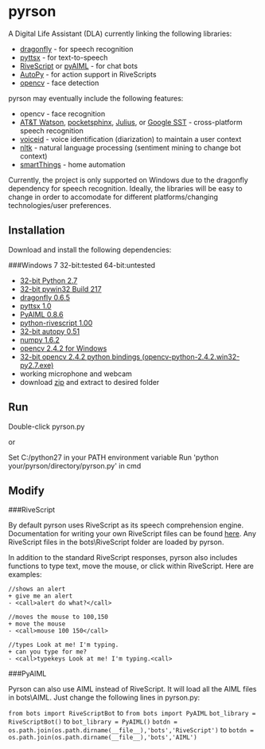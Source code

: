 pyrson
======

A Digital Life Assistant (DLA) currently linking the following libraries:

* [dragonfly](http://code.google.com/p/dragonfly/) - for speech recognition
* [pyttsx](http://pypi.python.org/pypi/pyttsx) - for text-to-speech
* [RiveScript](http://www.rivescript.com/rivescript) or [pyAIML](http://pyaiml.sourceforge.net/) - for chat bots
* [AutoPy](http://www.autopy.org/) - for action support in RiveScripts
* [opencv](http://opencv.willowgarage.com/documentation/python/index.html) - face detection

pyrson may eventually include the following features:

* opencv - face recognition
* [AT&T Watson](http://www.research.att.com/projects/WATSON/index.html?fbid=sS3GdYGyIR4), [pocketsphinx](http://cmusphinx.sourceforge.net/), [Julius](http://pypi.python.org/pypi/pyjulius), or [Google SST](http://wiki.openmoko.org/wiki/Google_Voice_Recognition) - cross-platform speech recognition
* [voiceid](http://code.google.com/p/voiceid/) - voice identification (diarization) to maintain a user context
* [nltk](http://nltk.org/) - natural language processing (sentiment mining to change bot context)
* [smartThings](http://www.kickstarter.com/projects/smartthings/smartthings-make-your-world-smarter) - home automation

Currently, the project is only supported on Windows due to the dragonfly dependency for speech recognition. Ideally, the libraries will be easy to change in order to accomodate for different platforms/changing technologies/user preferences.

Installation
------------

Download and install the following dependencies:

###Windows 7 32-bit:tested 64-bit:untested
* [32-bit Python 2.7](http://www.python.org/ftp/python/2.7.3/python-2.7.3.msi)
* [32-bit pywin32 Build 217](http://sourceforge.net/projects/pywin32/files/pywin32/Build%20217/pywin32-217.win32-py2.7.exe/download)
* [dragonfly 0.6.5](http://dragonfly.googlecode.com/files/dragonfly-0.6.5.win32.exe)
* [pyttsx 1.0](http://pypi.python.org/packages/any/p/pyttsx/pyttsx-1.0.win32.exe#md5=1bdf526eec286b683d61d97eb2922d4a)
* [PyAIML 0.8.6](http://sourceforge.net/projects/pyaiml/files/PyAIML%20%28unstable%29/0.8.6/PyAIML-0.8.6.win32.exe/download)
* [python-rivescript 1.00](http://www.rivescript.com/files/win32/python-rivescript-1.00.win32.exe)
* [32-bit autopy 0.51](http://pypi.python.org/packages/2.7/a/autopy/autopy-0.51.win32-py2.7.exe#md5=93e91799367e9207383747a633408185)
* [numpy 1.6.2](http://sourceforge.net/projects/numpy/files/NumPy/1.6.2/numpy-1.6.2-win32-superpack-python2.7.exe/download)
* [opencv 2.4.2 for Windows](http://sourceforge.net/projects/opencvlibrary/files/opencv-win/2.4.2/OpenCV-2.4.2.exe/download)
* [32-bit opencv 2.4.2 python bindings (opencv-python-2.4.2.win32-py2.7.exe)](http://www.lfd.uci.edu/~gohlke/pythonlibs/#opencv)
* working microphone and webcam
* download [zip](https://github.com/kevlened/pyrson/zipball/master) and extract to desired folder

Run
------

Double-click pyrson.py

or

Set C:/python27 in your PATH environment variable
Run 'python your/pyrson/directory/pyrson.py' in cmd

Modify
---------

###RiveScript

By default pyrson uses RiveScript as its speech comprehension engine. Documentation for writing your own RiveScript files can be found [here](http://www.rivescript.com/docs/Tutorial.html). Any RiveScript files in the bots\RiveScript folder are loaded by pyrson.

In addition to the standard RiveScript responses, pyrson also includes functions to type text, move the mouse, or click within RiveScript. Here are examples:

	//shows an alert
	+ give me an alert
	- <call>alert do what?</call>
	
	//moves the mouse to 100,150
	+ move the mouse
	- <call>mouse 100 150</call>
	
	//types Look at me! I'm typing.
	+ can you type for me?
	- <call>typekeys Look at me! I'm typing.<call>
	
###PyAIML

Pyrson can also use AIML instead of RiveScript. It will load all the AIML files in bots\AIML. Just change the following lines in pyrson.py:

`from bots import RiveScriptBot` to `from bots import PyAIML`
`bot_library = RiveScriptBot()` to `bot_library = PyAIML()`
`botdn = os.path.join(os.path.dirname(__file__),'bots','RiveScript')` to `botdn = os.path.join(os.path.dirname(__file__),'bots','AIML')`

	